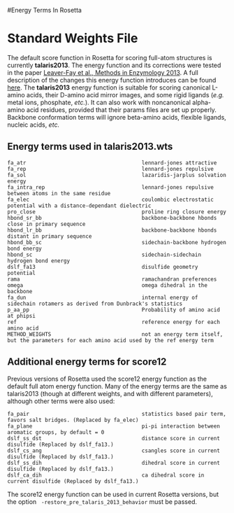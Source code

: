 #Energy Terms In Rosetta 

Standard Weights File
=====================

The default score function in Rosetta for scoring full-atom structures is currently **talaris2013**.  The energy function and its corrections were tested in the paper [Leaver-Fay et al., Methods in Enzymology 2013](http://www.ncbi.nlm.nih.gov/pmc/articles/PMC3724755/).  A full description of the changes this energy function introduces can be found [here](https://www.rosettacommons.org/node/3508#comment-6946).  The **talaris2013** energy function is suitable for scoring canonical L-amino acids, their D-amino acid mirror images, and some rigid ligands (_e.g._ metal ions, phosphate, _etc._).  It can also work with noncanonical alpha-amino acid residues, provided that their params files are set up properly.  Backbone conformation terms will ignore beta-amino acids, flexible ligands, nucleic acids, _etc._

Energy terms used in talaris2013.wts
-------------------------------------

```
fa_atr                                     lennard-jones attractive
fa_rep                                     lennard-jones repulsive
fa_sol                                     lazaridis-jarplus solvation energy
fa_intra_rep                               lennard-jones repulsive between atoms in the same residue
fa_elec                                    coulombic electrostatic potential with a distance-dependant dielectric   
pro_close                                  proline ring closure energy
hbond_sr_bb                                backbone-backbone hbonds close in primary sequence
hbond_lr_bb                                backbone-backbone hbonds distant in primary sequence
hbond_bb_sc                                sidechain-backbone hydrogen bond energy
hbond_sc                                   sidechain-sidechain hydrogen bond energy
dslf_fa13                                  disulfide geometry potential 
rama                                       ramachandran preferences
omega                                      omega dihedral in the backbone
fa_dun                                     internal energy of sidechain rotamers as derived from Dunbrack's statistics
p_aa_pp                                    Probability of amino acid at phipsi
ref                                        reference energy for each amino acid
METHOD_WEIGHTS                             not an energy term itself, but the parameters for each amino acid used by the ref energy term 
```

Additional energy terms for score12
-----------------------------------

Previous versions of Rosetta used the score12 energy function as the default full atom energy function. Many of the energy terms are the same as talaris2013 (though at different weights, and with different parameters), although other terms were also used:

```
fa_pair                                    statistics based pair term, favors salt bridges. (Replaced by fa_elec)
fa_plane                                   pi-pi interaction between aromatic groups, by default = 0
dslf_ss_dst                                distance score in current disulfide (Replaced by dslf_fa13.)
dslf_cs_ang                                csangles score in current disulfide (Replaced by dslf_fa13.)
dslf_ss_dih                                dihedral score in current disulfide (Replaced by dslf_fa13.) 
dslf_ca_dih                                ca dihedral score in current disulfide (Replaced by dslf_fa13.)
```

The score12 energy function can be used in current Rosetta versions, but the option <code> -restore_pre_talaris_2013_behavior</code> must be passed.